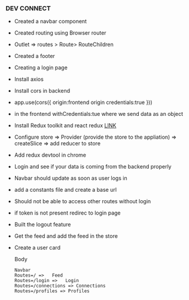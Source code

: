 ### DEV CONNECT

- Created a navbar component
- Created routing using Browser router
- Outlet => routes > Route> RouteChildren
- Created a footer
- Creating a login page
- Install axios
- Install cors in backend
- app.use(cors({
  origin:frontend origin
  credentials:true
  }))
- in the frontend withCredentials:tue where we send data as an object
- Install Redux toolkit and react redux [LINK](https://redux-toolkit.js.org/tutorials/quick-start)
- Configure store => Provider (provide the store to the appliation) => createSlice => add reducer to store
- Add redux devtool in chrome
- Login and see if your data is coming from the backend properly
- Navbar should update as soon as user logs in
- add a constants file and create a base url
- Should not be able to access other routes without login
- if token is not present redirec to login page
- Built the logout feature
- Get the feed and add the feed in the store
- Create a user card

  Body

      Navbar
      Routes=/ =>   Feed
      Routes=/login =>   Login
      Routes=/connections => Connections
      Routes=/profiles => Profiles
